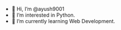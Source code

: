 - 👋 Hi, I’m @ayush9001
- 👀 I’m interested in Python.
- 🌱 I’m currently learning Web Development.

<!---
ayush9001/ayush9001 is a ✨ special ✨ repository because its `README.md` (this file) appears on your GitHub profile.
You can click the Preview link to take a look at your changes.
--->
